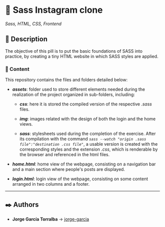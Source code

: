 # 💊 Sass Instagram clone

_Sass, HTML, CSS, Frontend_

## 📔 Description

The objective of this pill is to put the basic foundations of SASS into practice, by creating a tiny HTML website in which SASS styles are applied.

### 📂 Content

This repository contains the files and folders detailed below:

- **_assets_**: folder used to store different elements needed during the realization of the project organized in sub-folders, including:

  - **_css_**: here it is stored the compiled version of the respective _.sass_ files.

  - **_img_**: images related with the design of both the login and the home views.

  - **_sass_**: stylesheets used during the completion of the exercise. After its compilation with the command _`sass --watch "origin .sass file":"destination .css file"`_, a usable version is created with the corresponding styles and the extension _.css_, which is renderable by the browser and referenced in the html files.

- **_home.html_**: home view of the webpage, consisting on a navigation bar and a main section where people's posts are displayed.

- **_login.html_**: login view of the webpage, consisting on some content arranged in two columns and a footer.

---

## ✒️ Authors

- **Jorge García Torralba** &#8594; [jorge-garcia](https://code.assemblerschool.com/jorge-garcia/)
